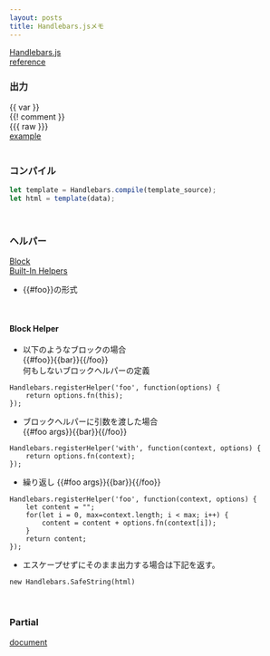 ```yaml
---
layout: posts
title: Handlebars.jsメモ
---
```

[Handlebars.js](http://handlebarsjs.com/)  
[reference](http://handlebarsjs.com/reference.html)  

### 出力
\{\{ var \}\}  
\{\{! comment \}\}  
\{\{\{ raw \}\}\}  
[example](http://jsdo.it/38elements/handlebarsjs-1)  
<br>

### コンパイル

```javascript
let template = Handlebars.compile(template_source);
let html = template(data);
```
<br>

### ヘルパー

[Block](http://handlebarsjs.com/block_helpers.html)  
[Built-In Helpers](http://handlebarsjs.com/builtin_helpers.html)  

* \{\{#foo\}\}の形式  
<br>

#### Block Helper  
* 以下のようなブロックの場合  
\{\{#foo\}\}\{\{bar\}\}\{\{/foo\}\}  
何もしないブロックヘルパーの定義  

```
Handlebars.registerHelper('foo', function(options) {
    return options.fn(this);
});
```

* ブロックヘルパーに引数を渡した場合  
\{\{#foo args\}\}\{\{bar\}\}\{\{/foo\}\}  

```
Handlebars.registerHelper('with', function(context, options) {
    return options.fn(context);
});
```

* 繰り返し
\{\{#foo args\}\}\{\{bar\}\}\{\{/foo\}\} 

```
Handlebars.registerHelper('foo', function(context, options) {
    let content = "";
    for(let i = 0, max=context.length; i < max; i++) {
        content = content + options.fn(context[i]);
    }
    return content;
});
```

* エスケープせずにそのまま出力する場合は下記を返す。

```
new Handlebars.SafeString(html)
```
<br>

### Partial

[document](http://handlebarsjs.com/partials.html)  
<br>
